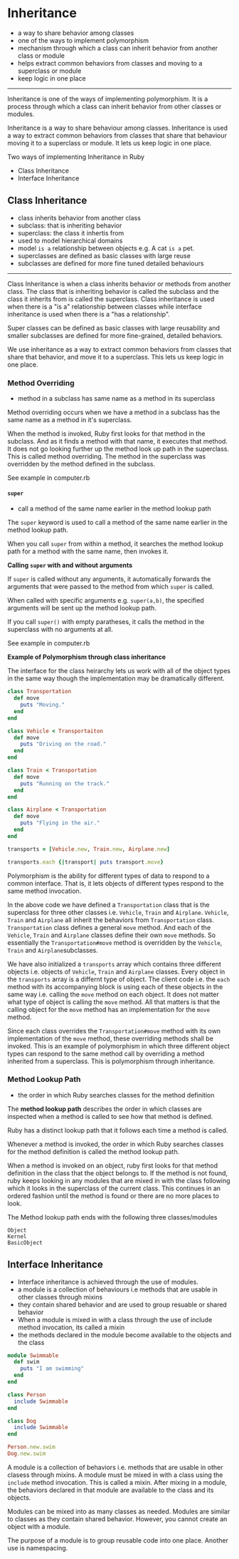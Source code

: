 # Inheritance

- a way to share behavior among classes
- one of the ways to implement polymorphism
- mechanism through which a class can inherit behavior from another class or module
- helps extract common behaviors from classes and moving to a superclass or module
- keep logic in one place
-------------------------------------------------------------------

Inheritance is one of the ways of implementing polymorphism.
It is a process through which a class can inherit behavior from other classes or modules.

Inheritance is a way to share behaviour among classes. Inheritance is used a way to extract common behaviors from classes that share that behaviour moving it to a superclass or module. It lets us keep logic in one place.

Two ways of implementing Inheritance in Ruby
  - Class Inheritance
  - Interface Inheritance

## Class Inheritance

- class inherits behavior from another class
- subclass: that is inheriting behavior
- superclass: the class it inhertis from
- used to model hierarchical domains
- model `is a` relationship between objects e.g. A cat `is a` pet.
- superclasses are defined as basic classes with large reuse
- subclasses are defined for more fine tuned detailed behaviours
----------------------------------------------------------------------

Class Inheritance is when a class inherits behavior or methods from another class. The class that is inheriting behavior is called the subclass and the class it inherits from is called the superclass. Class inheritance is used when there is a "is a" relationship between classes while interface inheritance is used when there is a "has a relationship".

Super classes can be defined as basic classes with large reusability and smaller subclasses are defined for more fine-grained, detailed behaviors.

We use inheritance as a way to extract common behaviors from classes that share that behavior, and move it to a superclass. This lets us keep logic in one place. 


### Method Overriding

- method in a subclass has same name as a method in its superclass

Method overriding occurs when we have a method in a subclass has the same name as a method in it's superclass.

When the method is invoked, Ruby first looks for that method in the subclass. And as it finds a method with that name, it executes that method. It does not go looking further up the method look up path in the superclass. This is called method overriding. The method in the superclass was overridden by the method defined in the subclass. 

See example in computer.rb

#### `super`

- call a method of the same name earlier in the method lookup path

The `super` keyword is used to call a method of the same name earlier in the method lookup path. 

When you call `super` from within a method, it searches the method lookup path for a method with the same name, then invokes it.

**Calling `super` with and without arguments**

If `super` is called without any arguments, it automatically forwards the arguments that were passed to the method from which `super` is called. 

When called with specific arguments e.g. `super(a,b)`, the specified arguments will be sent up the method lookup path.

If you call `super()` with empty paratheses, it calls the method in the superclass with no arguments at all.

See example in computer.rb

**Example of Polymorphism through class inheritance**

The interface for the class heirarchy lets us work with all of the object types in the same way though the implementation may be dramatically different.

```ruby
class Transportation
  def move
    puts "Moving."
  end
end

class Vehicle < Transportaiton
  def move
    puts "Driving on the road."
  end
end

class Train < Transportation
  def move
    puts "Running on the track."
  end
end

class Airplane < Transportation
  def move
    puts "Flying in the air."
  end
end

transports = [Vehicle.new, Train.new, Airplane.new]

transports.each {|transport| puts transport.move}


```

Polymorphism is the ability for different types of data to respond to a common interface. That is, it lets objects of different types respond to the same method invocation.

In the above code we have defined a `Transportation` class that is the superclass for three other classes i.e. `Vehicle`, `Train` and `Airplane`.
 `Vehicle`, `Train` and `Airplane` all inherit the behaviors from `Transportation` class. `Transportation` class defines a general `move` method. And each of the  `Vehicle`, `Train` and `Airplane` classes define their own `move` methods. So essentially the `Transportation#move` method is overridden by the  `Vehicle`, `Train` and `Airplane`subclasses. 

 We have also initialized a `transports` array which contains three different objects i.e. objects of  `Vehicle`, `Train` and `Airplane` classes. 
Every object in the `transports` array is a differnt type of object. The client code i.e. the `each` method with its accompanying block is using each of these objects in the same way i.e. calling the `move` method on each object. It does not matter what type of object is calling the `move` method. All that matters is that the calling object for the `move` method has an implementation for the `move` method.

Since each class overrides the `Transportation#move` method with its own implementation of the `move` method, these overriding methods shall be invoked.
This is an example of polymorphism in which three different object types can respond to the same method call by overriding a method inherited from a superclass. This is polymorphism through inheritance.


### Method Lookup Path

- the order in which Ruby searches classes for the method definition

The **method lookup path** describes the order in which classes are inspected when a method is called to see how that method is defined.

Ruby has a distinct lookup path that it follows each time a method is called.

Whenever a method is invoked, the order in which Ruby searches classes for the method definition is called the method lookup path.

When a method is invoked on an object, ruby first looks for that method definition in the class that the object belongs to. If the method is not found, ruby keeps looking in any modules that are mixed in with the class following which it looks in the superclass of the current class. This continues in an ordered fashion until the method is found or there are no more places to look. 

The Method lookup path ends with the following three classes/modules

```
Object
Kernel
BasicObject
```

## Interface Inheritance

- Interface inheritance is achieved through the use of modules. 
- a module is a collection of behaviours i.e methods that are usable in other classes through mixins
- they contain shared behavior and are used to group resuable or shared behavior
- When a module is mixed in with a class through the use of include method invocation, its called a mixin
- the methods declared in the module become available to the objects and the class

```ruby
module Swimmable
  def swim
    puts "I am swimming"
  end
end

class Person
  include Swimmable
end

class Dog
  include Swimmable
end

Person.new.swim
Dog.new.swim
```
A module is a collection of behaviors i.e. methods that are usable in other clasess through mixins. A module must be mixed in with a class using the `include` method invocation. This is called a mixin. After mixing in a module, the behaviors declared in that module are available to the class and its objects.

Modules can be mixed into as many classes as needed. Modules are similar to classes as they contain shared behavior. However, you cannot create an object with a module. 

The purpose of a module is to group reusable code into one place. Another use is namespacing.